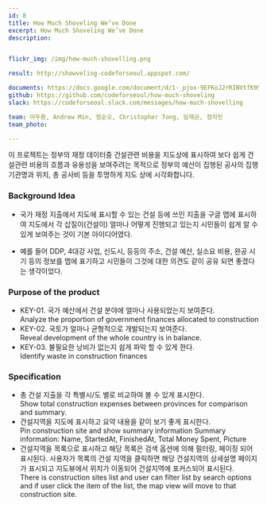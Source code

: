 ```yaml
---
id: 8
title: How Much Shoveling We’ve Done
excerpt: How Much Shoveling We’ve Done
description:


flickr_img: /img/how-much-shovelling.png

result: http://showveling-codeforseoul.appspot.com/

documents: https://docs.google.com/document/d/1-_pjox-9EFKoJ2rRINVtfK951r1sZT7pNoKOQngoMhs/edit?usp=sharing
github: https://github.com/codeforseoul/how-much-shoveling
slack: https://codeforseoul.slack.com/messages/how-much-shovelling

team: 이두환, Andrew Min, 정순오, Christopher Tong, 임재균, 정지민
team_photo: 

---
```


이 프로젝트는 정부의 재정 데이터중 건설관련 비용을 지도상에 표시하여 보다 쉽게 건설관련 비용의 흐름과 유용성을 보여주려는 목적으로 정부의 예산이 집행된 공사의 집행 기관명과 위치, 총 공사비 등을 투명하게 지도 상에 시각화합니다.

### Background Idea

* 국가 재정 지출에서 지도에 표시할 수 있는 건설 등에 쓰인 지출을 구글 맵에 표시하여 지도에서 각 삽질이(건설이) 얼마나 어떻게 진행되고 있는지 시민들이 쉽게 알 수 있게 보여주는 것이 기본 아이디어였다.

* 예를 들어 DDP, 4대강 사업, 신도시, 등등의 주소, 건설 예산, 실소요 비용, 완공 시기 등의 정보를 맵에 표기하고 시민들이 그것에 대한 의견도 같이 공유 되면 좋겠다는 생각이었다.

### Purpose of the product

* KEY-01. 국가 예산에서 건설 분야에 얼마나 사용되었는지 보여준다.   
Analyze the proportion of government finances allocated to construction 
* KEY-02. 국토가 얼마나 균형적으로 개발되는지 보여준다.   
Reveal development of the whole country is in balance.
* KEY-03. 불필요한 낭비가 없는지 쉽게 파악 할 수 있게 한다.   
Identify waste in construction finances

### Specification

* 총 건설 지출을 각 특별시/도 별로 비교하여 볼 수 있게 표시한다.   
Show total construction expenses between provinces for comparison and summary.
* 건설지역을 지도에 표시하고 요약 내용을 같이 보기 좋게 표시한다.   
Pin construction site and show summary information
Summary information: Name, StartedAt, FinishedAt, Total Money Spent, Picture
* 건설지역을 목록으로 표시하고 해당 목록은 검색 옵션에 의해 필터링, 페이징 되어 표시된다. 사용자가 목록의 건설 지역을 클릭하면 해당 건설지역의 상세설명 페이지가 표시되고 지도뷰에서 위치가 이동되어 건설지역에 포커스되어 표시된다.   
There is construction sites list and user can filter list by search options and if user click the item of the list, the map view will move to that construction site.
